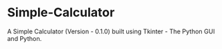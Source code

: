 # Simple-Calculator
A Simple Calculator (Version - 0.1.0) built using Tkinter - The Python GUI and Python.
